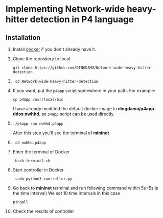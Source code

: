 # Implementing Network-wide heavy-hitter detection in P4 language 


Installation
------------

1. Install [docker](https://docs.docker.com/engine/installation/) if you don't
   already have it.

2. Clone the repository to local 

    ```
    git clone https://github.com/DINGDAMU/Network-wide-heavy-hitter-detection
    ```

3. ```
    cd Network-wide-heavy-hitter-detection
   ```

4. If you want, put the `p4app` script somewhere in your path. For example:

    ```
    cp p4app /usr/local/bin
    ```
    I have already modified the default docker image to **dingdamu/p4app-ddos:nwhhd**, so `p4app` script can be used directly.

5.  ```
    ./p4app run nwhhd.p4app 
    ```
    After this step you'll see the terminal of **mininet**
6. ```
    cd nwhhd.p4app 
   ```
7. Enter the terminal of Docker
   ```
    bash terminal.sh 
   ```
8. Start controller in Docker 
   ```
    sudo python3 controller.py
   ```
9. Go back to **mininet** terminal and run following command within 5s (5s is the time interval) 
   We set 10 time intervals in this case
    ```
    pingall
   ```
10. Check the results of controller


